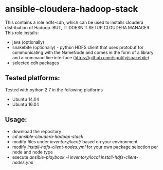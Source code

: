 # ansible-cloudera-hadoop-stack

This contains a role hdfs-cdh, which can be used to installs cloudera distribution of Hadoop. BUT, IT DOESN'T SETUP CLOUDERA MANAGER. This role installs:

* java (optionally)
* snakebite (optionally) - python HDFS client that uses protobuf for communicating with the NameNode and comes in the form of a library and a command line interface (https://github.com/spotify/snakebite)
* selected cdh packages

## Tested platforms:
Tested with python 2.7 in the following platforms
* Ubuntu 14.04
* Ubuntu 16.04

## Usage: 
   * download the repository
   * _cd ansible-cloudera-hadoop-stack_
   * modify files under _inventory/local/_ based on your environment
   * modify _install-hdfs-client-nodes.yml_ for your own package selection per node and node type
   * execute _ansible-playbook -i inventory/local install-hdfs-client-nodes.yml_
